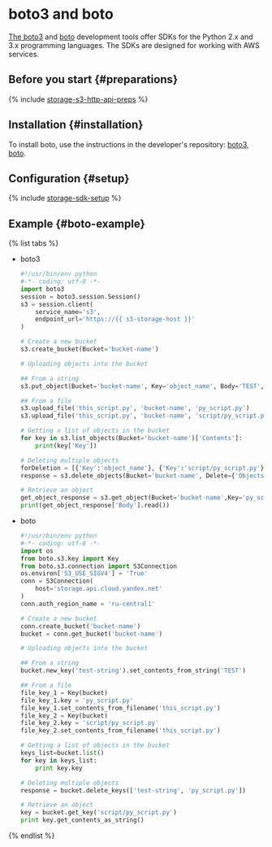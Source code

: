 # boto3 and boto

[The boto3](https://github.com/boto/boto3) and [boto](https://github.com/boto/boto) development tools offer SDKs for the Python 2.x and 3.x programming languages. The SDKs are designed for working with AWS services.

## Before you start {#preparations}

{% include [storage-s3-http-api-preps](../_includes_service/storage-s3-http-api-preps.md) %}

## Installation {#installation}

To install boto, use the instructions in the developer's repository: [boto3](https://github.com/boto/boto3/blob/develop/README.rst#quick-start), [boto](https://github.com/boto/boto#installation).

## Configuration {#setup}

{% include [storage-sdk-setup](../_includes_service/storage-sdk-setup.md) %}

## Example {#boto-example}

{% list tabs %}

- boto3

  ```python
  #!/usr/bin/env python
  #-*- coding: utf-8 -*-
  import boto3
  session = boto3.session.Session()
  s3 = session.client(
      service_name='s3',
      endpoint_url='https://{{ s3-storage-host }}'
  )
  
  # Create a new bucket
  s3.create_bucket(Bucket='bucket-name')
  
  # Uploading objects into the bucket
  
  ## From a string
  s3.put_object(Bucket='bucket-name', Key='object_name', Body='TEST', StorageClass='COLD')
  
  ## From a file
  s3.upload_file('this_script.py', 'bucket-name', 'py_script.py')
  s3.upload_file('this_script.py', 'bucket-name', 'script/py_script.py')
  
  # Getting a list of objects in the bucket
  for key in s3.list_objects(Bucket='bucket-name')['Contents']:
      print(key['Key'])
  
  # Deleting multiple objects
  forDeletion = [{'Key':'object_name'}, {'Key':'script/py_script.py'}]
  response = s3.delete_objects(Bucket='bucket-name', Delete={'Objects': forDeletion})
  
  # Retrieve an object
  get_object_response = s3.get_object(Bucket='bucket-name',Key='py_script.py')
  print(get_object_response['Body'].read())
  ```

- boto

  ```python
  #!/usr/bin/env python
  #-*- coding: utf-8 -*-
  import os
  from boto.s3.key import Key
  from boto.s3.connection import S3Connection
  os.environ['S3_USE_SIGV4'] = 'True'
  conn = S3Connection(
      host='storage.api.cloud.yandex.net'
  )
  conn.auth_region_name = 'ru-central1'
  
  # Create a new bucket
  conn.create_bucket('bucket-name')
  bucket = conn.get_bucket('bucket-name')
  
  # Uploading objects into the bucket
  
  ## From a string
  bucket.new_key('test-string').set_contents_from_string('TEST')
  
  ## From a file
  file_key_1 = Key(bucket)
  file_key_1.key = 'py_script.py'
  file_key_1.set_contents_from_filename('this_script.py')
  file_key_2 = Key(bucket)
  file_key_2.key = 'script/py_script.py'
  file_key_2.set_contents_from_filename('this_script.py')
  
  # Getting a list of objects in the bucket
  keys_list=bucket.list()
  for key in keys_list:
      print key.key
  
  # Deleting multiple objects
  response = bucket.delete_keys(['test-string', 'py_script.py'])
  
  # Retrieve an object
  key = bucket.get_key('script/py_script.py')
  print key.get_contents_as_string()
  ```

{% endlist %}
